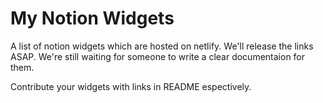 # My Notion Widgets

A list of notion widgets which are hosted on netlify. 
We'll release the links ASAP. We're still waiting for someone to write a clear documentaion for them.

Contribute your widgets with links in README espectively.
